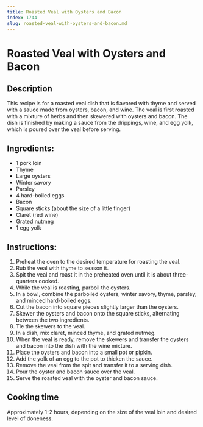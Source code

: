 ```yaml
---
title: Roasted Veal with Oysters and Bacon
index: 1744
slug: roasted-veal-with-oysters-and-bacon.md
---
```


# Roasted Veal with Oysters and Bacon

## Description
This recipe is for a roasted veal dish that is flavored with thyme and served with a sauce made from oysters, bacon, and wine. The veal is first roasted with a mixture of herbs and then skewered with oysters and bacon. The dish is finished by making a sauce from the drippings, wine, and egg yolk, which is poured over the veal before serving.

## Ingredients:
- 1 pork loin
- Thyme
- Large oysters
- Winter savory
- Parsley
- 4 hard-boiled eggs
- Bacon
- Square sticks (about the size of a little finger)
- Claret (red wine)
- Grated nutmeg
- 1 egg yolk

## Instructions:
1. Preheat the oven to the desired temperature for roasting the veal.
2. Rub the veal with thyme to season it.
3. Spit the veal and roast it in the preheated oven until it is about three-quarters cooked.
4. While the veal is roasting, parboil the oysters.
5. In a bowl, combine the parboiled oysters, winter savory, thyme, parsley, and minced hard-boiled eggs.
6. Cut the bacon into square pieces slightly larger than the oysters.
7. Skewer the oysters and bacon onto the square sticks, alternating between the two ingredients.
8. Tie the skewers to the veal.
9. In a dish, mix claret, minced thyme, and grated nutmeg.
10. When the veal is ready, remove the skewers and transfer the oysters and bacon into the dish with the wine mixture.
11. Place the oysters and bacon into a small pot or pipkin.
12. Add the yolk of an egg to the pot to thicken the sauce.
13. Remove the veal from the spit and transfer it to a serving dish.
14. Pour the oyster and bacon sauce over the veal.
15. Serve the roasted veal with the oyster and bacon sauce.

## Cooking time
Approximately 1-2 hours, depending on the size of the veal loin and desired level of doneness.